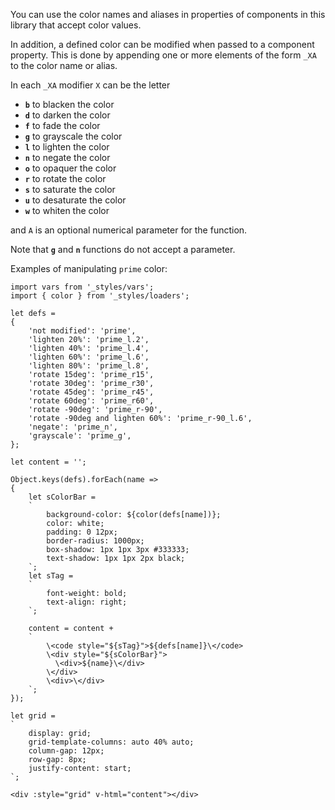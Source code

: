 
You can use the color names and aliases in properties of components in this library that accept color values.

In addition, a defined color can be modified when passed to a component property.  This is done by appending one or more elements of the form `_XA` to the color name or alias.

In each `_XA` modifier `X` can be the letter

  - __`b`__ to blacken the color
  - __`d`__ to darken the color
  - __`f`__ to fade the color
  - __`g`__ to grayscale the color
  - __`l`__ to lighten the color
  - __`n`__ to negate the color
  - __`o`__ to opaquer the color
  - __`r`__ to rotate the color
  - __`s`__ to saturate the color
  - __`u`__ to desaturate the color
  - __`w`__ to whiten the color

and `A` is an optional numerical parameter for the function.

Note that __`g`__ and __`n`__ functions do not accept a parameter.

Examples of manipulating `prime` color:

```vue
import vars from '_styles/vars';
import { color } from '_styles/loaders';

let defs = 
{
    'not modified': 'prime',
    'lighten 20%': 'prime_l.2',
    'lighten 40%': 'prime_l.4',
    'lighten 60%': 'prime_l.6',
    'lighten 80%': 'prime_l.8',
    'rotate 15deg': 'prime_r15',
    'rotate 30deg': 'prime_r30',
    'rotate 45deg': 'prime_r45',
    'rotate 60deg': 'prime_r60',
    'rotate -90deg': 'prime_r-90',
    'rotate -90deg and lighten 60%': 'prime_r-90_l.6',
    'negate': 'prime_n',
    'grayscale': 'prime_g',
};

let content = '';

Object.keys(defs).forEach(name =>
{
    let sColorBar =
    `
        background-color: ${color(defs[name])};
        color: white;
        padding: 0 12px;
        border-radius: 1000px;
        box-shadow: 1px 1px 3px #333333;
        text-shadow: 1px 1px 2px black;
    `;
    let sTag =
    `
        font-weight: bold;
        text-align: right;
    `;

    content = content + 
    `
        \<code style="${sTag}">${defs[name]}\</code>
        \<div style="${sColorBar}">
          \<div>${name}\</div>
        \</div>
        \<div>\</div>
    `;
});

let grid =
`
    display: grid;
    grid-template-columns: auto 40% auto;
    column-gap: 12px;
    row-gap: 8px;
    justify-content: start;
`;

<div :style="grid" v-html="content"></div>
```
